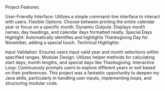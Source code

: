 Project Features:

User-Friendly Interface: Utilizes a simple command-line interface to interact with users.
Flexible Options: Choose between printing the entire calendar year or focus on a specific month.
Dynamic Outputs: Displays month names, day headings, and calendar days formatted neatly.
Special Days Highlight: Automatically identifies and highlights Thanksgiving Day for November, adding a special touch.
Technical Highlights:

Input Validation: Ensures users input valid year and month selections within specified ranges.
Modular Design: Utilizes helper methods for calculating start days, month lengths, and special days like Thanksgiving.
Interactive Loop: Continuously prompts users to explore different years or exit based on their preferences.
This project was a fantastic opportunity to deepen my Java skills, particularly in handling user inputs, implementing loops, and structuring modular code.
